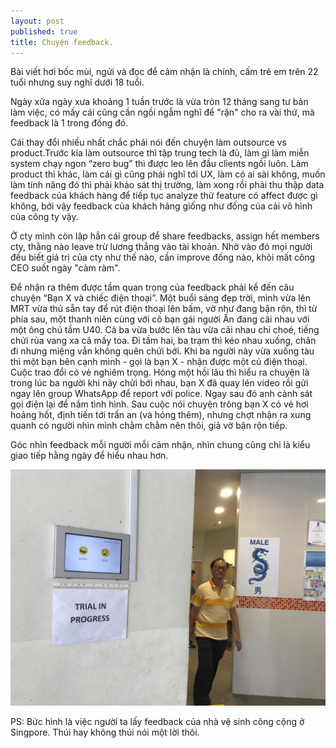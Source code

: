```yaml
---
layout: post
published: true
title: Chuyện feedback.
---
```


Bài viết hơi bốc mùi, ngửi và đọc để cảm nhận là chính, cấm trẻ em trên 22 tuổi nhưng suy nghĩ dưới 18 tuổi.

Ngày xửa ngày xưa khoảng 1 tuần trước là vừa tròn 12 tháng sang tư bản làm việc, có mấy cái cũng cần ngồi ngẫm nghĩ để "rặn" cho ra vài thứ, mà feedback là 1 trong đống đó.

Cái thay đổi nhiều nhất chắc phải nói đến chuyện làm outsource vs product.Trước kia làm outsource thì tập trung tech là đủ, làm gì làm miễn system chạy ngon “zero bug” thì được leo lên đầu clients ngồi luôn. Làm product thì khác, làm cái gì cũng phải nghĩ tới UX, làm có ai sài không, muốn làm tính năng đó thì phải khảo sát thị trường, làm xong rồi phải thu thập data feedback của khách hàng để tiếp tục analyze thử feature có affect được gì không, bởi vậy feedback của khách hàng giống như đống của cải vô hình của công ty vậy.

Ở cty mình còn lập hẳn cái group để share feedbacks, assign hết members cty, thằng nào leave trừ lương thẳng vào tài khoản. Nhờ vào đó mọi người đều biết giá trị của cty như thế nào, cần improve đống nào, khỏi mất công CEO suốt ngày "càm ràm". 

Để nhận ra thêm được tầm quan trọng của feedback phải kể đến câu chuyện “Bạn X và chiếc điện thoại”. Một buổi sáng đẹp trời, mình vừa lên MRT vừa thủ sẵn tay để rút điện thoại lên bấm, vờ như đang bận rộn, thì từ phía sau, một thanh niên cùng với cô bạn gái người Ấn đang cãi nhau với một ông chú tầm U40. Cả ba vừa bước lên tàu vừa cãi nhau chí choé, tiếng chửi rủa vang xa cả mấy toa. Đi tầm hai, ba trạm thì kéo nhau xuống, chân đi nhưng miệng vẫn không quên chửi bới. Khi ba người này vừa xuống tàu thì một bạn bên cạnh mình - gọi là bạn X - nhận được một cú điện thoại. Cuộc trao đổi có vẻ nghiêm trọng. Hóng một hồi lâu thì hiểu ra chuyện là trong lúc ba người khi nãy chửi bới nhau, bạn X đã quay lén video rồi gửi ngay lên group WhatsApp để report với police. Ngay sau đó anh cảnh sát gọi điện lại để nắm tình hình. Sau cuộc nói chuyện trông bạn X có vẻ hơi hoảng hốt, định tiến tới trấn an (và hóng thêm), nhưng chợt nhận ra xung quanh có người nhìn mình chằm chằm nên thôi, giả vờ bận rộn tiếp.

Góc nhìn feedback mỗi người mỗi cảm nhận, nhìn chung cũng chỉ là kiểu giao tiếp hằng ngày để hiểu nhau hơn. 

![toilet feedback](/img/66759159_472541136653581_3873833503380471808_n.jpg)

PS: Bức hình là việc người ta lấy feedback của nhà vệ sinh công cộng ở Singpore. Thúi hay không thúi nói một lời thôi.
